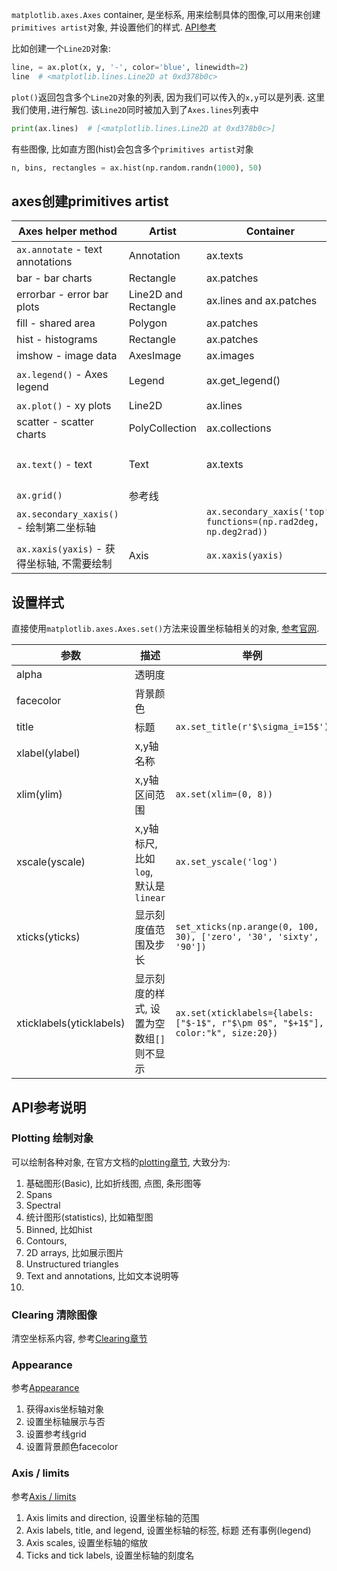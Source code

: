 `matplotlib.axes.Axes` container, 是坐标系, 用来绘制具体的图像,可以用来创建`primitives artist`对象, 并设置他们的样式. [API参考](https://matplotlib.org/stable/api/axes_api.html)

比如创建一个`Line2D`对象:
```python
line, = ax.plot(x, y, '-', color='blue', linewidth=2)
line  # <matplotlib.lines.Line2D at 0xd378b0c>
```
`plot()`返回包含多个`Line2D`对象的列表, 因为我们可以传入的`x,y`可以是列表. 这里我们使用`,`进行解包. 
该`Line2D`同时被加入到了`Axes.lines`列表中
```python
print(ax.lines)  # [<matplotlib.lines.Line2D at 0xd378b0c>]
```
有些图像, 比如直方图(hist)会包含多个`primitives artist`对象
```python
n, bins, rectangles = ax.hist(np.random.randn(1000), 50)
```

## axes创建primitives artist
Axes helper method|Artist|Container|例子
--|--|--|--
`ax.annotate` - text annotations|Annotation|ax.texts|`ax.annotate('local max', xy=(2, 1), xytext=(3, 1.5),arrowprops=dict(facecolor='black', shrink=0.05))`
bar - bar charts|Rectangle|ax.patches
errorbar - error bar plots|Line2D and Rectangle|ax.lines and ax.patches
fill - shared area|Polygon|ax.patches
hist - histograms|Rectangle|ax.patches
imshow - image data|AxesImage|ax.images
`ax.legend()` - Axes legend|Legend|ax.get_legend()|`ax.legend(("phase field", "level set", "sharp interface"),shadow=True, loc=(0.01, 0.48), handlelength=1.5, fontsize=16)`
`ax.plot()` - xy plots|Line2D|ax.lines
scatter - scatter charts|PolyCollection|ax.collections
`ax.text()` - text|Text|ax.texts|`ax.text(0, 0.1, r"$\delta$",color="black", fontsize=24,horizontalalignment="center", verticalalignment="center",bbox=dict(boxstyle="round", fc="white", ec="black", pad=0.2))`
`ax.grid()`|参考线|
`ax.secondary_xaxis()` - 绘制第二坐标轴||`ax.secondary_xaxis('top', functions=(np.rad2deg, np.deg2rad))`
`ax.xaxis(yaxis)` - 获得坐标轴, 不需要绘制|Axis|`ax.xaxis(yaxis)`|


## 设置样式
直接使用`matplotlib.axes.Axes.set()`方法来设置坐标轴相关的对象, [参考官网](https://matplotlib.org/stable/api/_as_gen/matplotlib.axes.Axes.set.html).

参数|描述|举例
--|--|--
alpha|透明度
facecolor|背景颜色
title|标题|`ax.set_title(r'$\sigma_i=15$')`
xlabel(ylabel)|x,y轴名称
xlim(ylim)|x,y轴区间范围|`ax.set(xlim=(0, 8))`
xscale(yscale)|x,y轴标尺,比如`log`, 默认是`linear`|`ax.set_yscale('log')`
xticks(yticks)|显示刻度值范围及步长|`set_xticks(np.arange(0, 100, 30), ['zero', '30', 'sixty', '90'])`
xticklabels(yticklabels)|显示刻度的样式, 设置为空数组`[]`则不显示|`ax.set(xticklabels={labels:["$-1$", r"$\pm 0$", "$+1$"], color:"k", size:20})`


## API参考说明
### Plotting 绘制对象
可以绘制各种对象, 在官方文档的[plotting章节](https://matplotlib.org/stable/api/axes_api.html#plotting), 大致分为:
1. 基础图形(Basic), 比如折线图, 点图, 条形图等
2. Spans
3. Spectral
4. 统计图形(statistics), 比如箱型图
5. Binned, 比如hist
6. Contours,
7. 2D arrays, 比如展示图片
8. Unstructured triangles
9. Text and annotations, 比如文本说明等
10. 

### Clearing 清除图像
清空坐标系内容, 参考[Clearing章节](https://matplotlib.org/stable/api/axes_api.html#clearing)


### Appearance
参考[Appearance](https://matplotlib.org/stable/api/axes_api.html#appearance)
1. 获得axis坐标轴对象
2. 设置坐标轴展示与否
3. 设置参考线grid
4. 设置背景颜色facecolor


### Axis / limits
参考[Axis / limits](https://matplotlib.org/stable/api/axes_api.html#axis-limits)

1. Axis limits and direction, 设置坐标轴的范围
2. Axis labels, title, and legend, 设置坐标轴的标签, 标题 还有事例(legend)
3. Axis scales, 设置坐标轴的缩放
4. Ticks and tick labels, 设置坐标轴的刻度名
